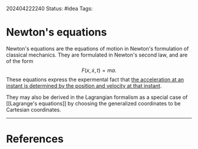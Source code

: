 202404222240
Status: #idea
Tags:

# Newton's equations

Newton's equations are the equations of motion in Newton's formulation of classical mechanics. They are formulated in Newton's second law, and are of the form 
$$F(x,\dot x, t) = ma.$$
These equations express the expermental fact that [the acceleration at an instant is determined by the position and velocity at that instant](Mechanical%20state%20completely%20determined%20by%20initial%20positions%20and%20velocities.md).

They may also be derived in the Lagrangian formalism as a special case of [[Lagrange's equations]] by choosing the generalized coordinates to be Cartesian coordinates.

___
# References

